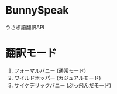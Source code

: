 # BunnySpeak
うさぎ語翻訳API


# 翻訳モード
1. フォーマルバニー (通常モード)
2. ワイルドホッパー (カジュアルモード)
3. サイケデリックバニー (ぶっ飛んだモード)
